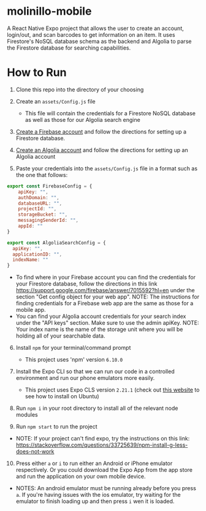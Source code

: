 # molinillo-mobile
A React Native Expo project that allows the user to create an account, login/out, and scan barcodes to get information on an item. It uses Firestore's NoSQL database schema as the backend and Algolia to parse the Firestore database for searching capabilities.

# How to Run
1. Clone this repo into the directory of your choosing 
2. Create an `assets/Config.js` file

   * This file will contain the credentials for a Firestore NoSQL database as well as those for our Algolia search engine

3. [Create a Firebase account](https://firebase.google.com/) and follow the directions for setting up a Firestore database.
4. [Create an Algolia account](https://www.algolia.com/) and follow the directions for setting up an Algolia account
5. Paste your credentials into the `assets/Config.js` file in a format such as the one that follows:

```javascript
export const FirebaseConfig = {
    apiKey: "",
    authDomain: "",
    databaseURL: "",
    projectId: "",
    storageBucket: "",
    messagingSenderId: "",
    appId: ""
}

export const AlgoliaSearchConfig = {
  apiKey: "",
  applicationID: "",
  indexName: ""
}
```
   * To find where in your Firebase account you can find the credentials for your Firestore database, follow the directions in this link https://support.google.com/firebase/answer/7015592?hl=en under the section "Get config object for your web app". NOTE: The instructions for finding credentials for a Firebase web app are the same as those for a mobile app.
   * You can find your Algolia account credentials for your search index under the "API keys" section. Make sure to use the admin apiKey. NOTE: Your index name is the name of the storage unit where you will be holding all of your searchable data.
   


6. Install `npm` for your terminal/command prompt 

   * This project uses 'npm' version `6.10.0`
   
7. Install the Expo CLI so that we can run our code in a controlled environment and run our phone emulators more easily. 

   * This project uses Expo CLS version `2.21.1` (check out [this website](https://inglife.code.blog/2019/05/12/how-to-install-expo-cli-in-linux/) to see how to install on Ubuntu)
   
8. Run `npm i` in your root directory to install all of the relevant node modules

9. Run `npm start` to run the project
  * NOTE: If your project can't find expo, try the instructions on this link: https://stackoverflow.com/questions/33725639/npm-install-g-less-does-not-work

10. Press either `a` or `i` to run either an Android or iPhone emulator respectively. Or you could download the Expo App from the app store and run the application on your own mobile device.

  * NOTES: An android emulator must be running already before you press `a`. If you're having issues with the ios emulator, try waiting for the emulator to finish loading up and then press `i` wen it is loaded.
